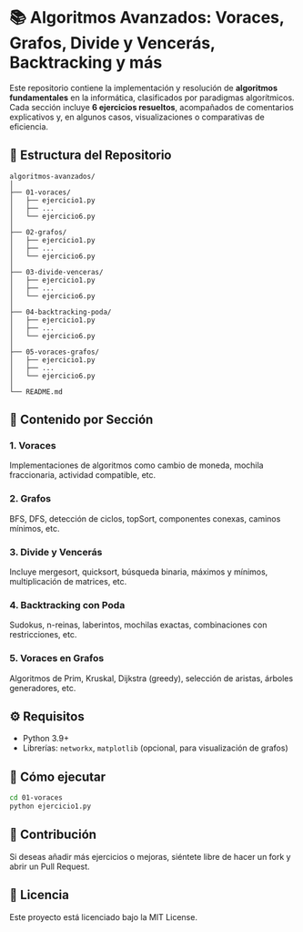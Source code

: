 
# 📚 Algoritmos Avanzados: Voraces, Grafos, Divide y Vencerás, Backtracking y más

Este repositorio contiene la implementación y resolución de **algoritmos fundamentales** en la informática, clasificados por paradigmas algorítmicos. Cada sección incluye **6 ejercicios resueltos**, acompañados de comentarios explicativos y, en algunos casos, visualizaciones o comparativas de eficiencia.

## 📁 Estructura del Repositorio

```
algoritmos-avanzados/
│
├── 01-voraces/
│   ├── ejercicio1.py
│   ├── ...
│   └── ejercicio6.py
│
├── 02-grafos/
│   ├── ejercicio1.py
│   ├── ...
│   └── ejercicio6.py
│
├── 03-divide-venceras/
│   ├── ejercicio1.py
│   ├── ...
│   └── ejercicio6.py
│
├── 04-backtracking-poda/
│   ├── ejercicio1.py
│   ├── ...
│   └── ejercicio6.py
│
├── 05-voraces-grafos/
│   ├── ejercicio1.py
│   ├── ...
│   └── ejercicio6.py
│
└── README.md
```

## 🧠 Contenido por Sección

### 1. Voraces
Implementaciones de algoritmos como cambio de moneda, mochila fraccionaria, actividad compatible, etc.

### 2. Grafos
BFS, DFS, detección de ciclos, topSort, componentes conexas, caminos mínimos, etc.

### 3. Divide y Vencerás
Incluye mergesort, quicksort, búsqueda binaria, máximos y mínimos, multiplicación de matrices, etc.

### 4. Backtracking con Poda
Sudokus, n-reinas, laberintos, mochilas exactas, combinaciones con restricciones, etc.

### 5. Voraces en Grafos
Algoritmos de Prim, Kruskal, Dijkstra (greedy), selección de aristas, árboles generadores, etc.

## ⚙️ Requisitos

- Python 3.9+
- Librerías: `networkx`, `matplotlib` (opcional, para visualización de grafos)

## 🚀 Cómo ejecutar

```bash
cd 01-voraces
python ejercicio1.py
```

## 🤝 Contribución

Si deseas añadir más ejercicios o mejoras, siéntete libre de hacer un fork y abrir un Pull Request.

## 📜 Licencia

Este proyecto está licenciado bajo la MIT License.
